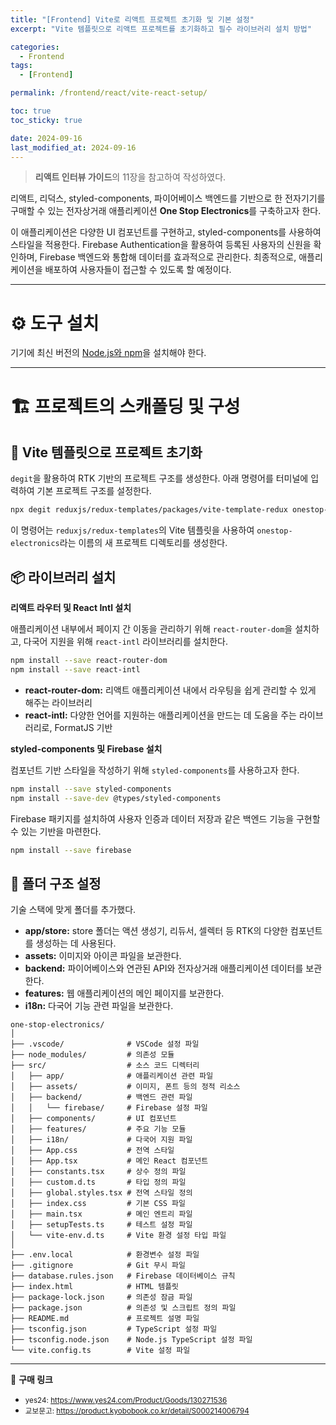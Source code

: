 ```yaml
---
title: "[Frontend] Vite로 리액트 프로젝트 초기화 및 기본 설정"
excerpt: "Vite 템플릿으로 리액트 프로젝트를 초기화하고 필수 라이브러리 설치 방법"

categories:
  - Frontend
tags:
  - [Frontend]

permalink: /frontend/react/vite-react-setup/

toc: true
toc_sticky: true

date: 2024-09-16
last_modified_at: 2024-09-16
---
```


> **리액트 인터뷰 가이드**의 11장을 참고하여 작성하였다.

리액트, 리덕스, styled-components, 파이어베이스 백엔드를 기반으로 한 전자기기를 구매할 수 있는 전자상거래 애플리케이션 **One Stop Electronics**를 구축하고자 한다.

이 애플리케이션은 다양한 UI 컴포넌트를 구현하고, styled-components를 사용하여 스타일을 적용한다. Firebase Authentication을 활용하여 등록된 사용자의 신원을 확인하며, Firebase 백엔드와 통합해 데이터를 효과적으로 관리한다. 최종적으로, 애플리케이션을 배포하여 사용자들이 접근할 수 있도록 할 예정이다.

---

# ⚙️ 도구 설치

기기에 최신 버전의 [Node.js와 npm](https://nodejs.org/en)을 설치해야 한다.

---

# 🏗 프로젝트의 스캐폴딩 및 구성

## 🚀 Vite 템플릿으로 프로젝트 초기화

`degit`을 활용하여 RTK 기반의 프로젝트 구조를 생성한다. 아래 명령어를 터미널에 입력하여 기본 프로젝트 구조를 설정한다.

```bash
npx degit reduxjs/redux-templates/packages/vite-template-redux onestop-electronics
```

이 명령어는 `reduxjs/redux-templates`의 Vite 템플릿을 사용하여 `onestop-electronics`라는 이름의 새 프로젝트 디렉토리를 생성한다.

## 📦 라이브러리 설치

**리액트 라우터 및 React Intl 설치**

애플리케이션 내부에서 페이지 간 이동을 관리하기 위해 `react-router-dom`을 설치하고, 다국어 지원을 위해 `react-intl` 라이브러리를 설치한다.

```bash
npm install --save react-router-dom
npm install --save react-intl
```

- **react-router-dom:** 리액트 애플리케이션 내에서 라우팅을 쉽게 관리할 수 있게 해주는 라이브러리
- **react-intl:** 다양한 언어를 지원하는 애플리케이션을 만드는 데 도움을 주는 라이브러리로, FormatJS 기반

**styled-components 및 Firebase 설치**

컴포넌트 기반 스타일을 작성하기 위해 `styled-components`를 사용하고자 한다.

```bash
npm install --save styled-components
npm install --save-dev @types/styled-components
```

Firebase 패키지를 설치하여 사용자 인증과 데이터 저장과 같은 백엔드 기능을 구현할 수 있는 기반을 마련한다.

```bash
npm install --save firebase
```

## 📂 폴더 구조 설정

기술 스택에 맞게 폴더를 추가했다.

- **app/store:** store 폴더는 액션 생성기, 리듀서, 셀렉터 등 RTK의 다양한 컴포넌트를 생성하는 데 사용된다.
- **assets:** 이미지와 아이콘 파일을 보관한다.
- **backend:** 파이어베이스와 연관된 API와 전자상거래 애플리케이션 데이터를 보관한다.
- **features:** 웹 애플리케이션의 메인 페이지를 보관한다.
- **i18n:** 다국어 기능 관련 파일을 보관한다.

```text
one-stop-electronics/
│
├── .vscode/              # VSCode 설정 파일
├── node_modules/         # 의존성 모듈
├── src/                  # 소스 코드 디렉터리
│   ├── app/              # 애플리케이션 관련 파일
│   ├── assets/           # 이미지, 폰트 등의 정적 리소스
│   ├── backend/          # 백엔드 관련 파일
│   │   └── firebase/     # Firebase 설정 파일
│   ├── components/       # UI 컴포넌트
│   ├── features/         # 주요 기능 모듈
│   ├── i18n/             # 다국어 지원 파일
│   ├── App.css           # 전역 스타일
│   ├── App.tsx           # 메인 React 컴포넌트
│   ├── constants.tsx     # 상수 정의 파일
│   ├── custom.d.ts       # 타입 정의 파일
│   ├── global.styles.tsx # 전역 스타일 정의
│   ├── index.css         # 기본 CSS 파일
│   ├── main.tsx          # 메인 엔트리 파일
│   ├── setupTests.ts     # 테스트 설정 파일
│   └── vite-env.d.ts     # Vite 환경 설정 타입 파일
│
├── .env.local            # 환경변수 설정 파일
├── .gitignore            # Git 무시 파일
├── database.rules.json   # Firebase 데이터베이스 규칙
├── index.html            # HTML 템플릿
├── package-lock.json     # 의존성 잠금 파일
├── package.json          # 의존성 및 스크립트 정의 파일
├── README.md             # 프로젝트 설명 파일
├── tsconfig.json         # TypeScript 설정 파일
├── tsconfig.node.json    # Node.js TypeScript 설정 파일
└── vite.config.ts        # Vite 설정 파일
```

---

🔗 **구매 링크**

- <small>yes24: <a href="https://www.yes24.com/Product/Goods/130271536">https://www.yes24.com/Product/Goods/130271536</a></small>
- <small>교보문고: <a href="https://product.kyobobook.co.kr/detail/S000214006794">https://product.kyobobook.co.kr/detail/S000214006794</a></small>
